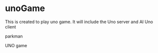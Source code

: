 unoGame
=======

This is created to play uno game. It will include the Uno server and AI Uno client

parkman

UNO game
